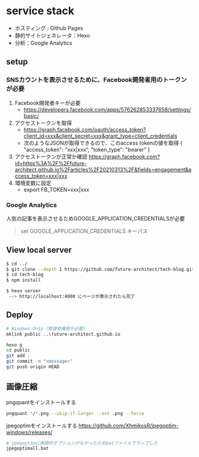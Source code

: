 # service stack

* ホスティング : Github Pages
* 静的サイトジェネレータ：Hexo
* 分析：Google Analytics

## setup
### SNSカウントを表示させるために、Facebook開発者用のトークンが必要

1. Facebook開発者キーが必要
    * https://developers.facebook.com/apps/576262853337658/settings/basic/
2. アクセストークンを取得
    * https://graph.facebook.com/oauth/access_token?client_id=xxx&client_secret=xxx&grant_type=client_credentials
    * 次のようなJSONが取得できるので、このaccess tokenの値を取得
{
"access_token": "xxx|xxx",
"token_type": "bearer"
}
3. アクセストークンが正常か確認
https://graph.facebook.com?id=https%3A%2F%2Ffuture-architect.github.io%2Farticles%2F20210313%2F&fields=engagement&access_token=xxx|xxx
4. 環境変数に設定
    * export FB_TOKEN=xxx|xxx

### Google Analytics

人気の記事を表示させるためGOOGLE_APPLICATION_CREDENTIALSが必要

> set GOOGLE_APPLICATION_CREDENTIALS キーパス

## View local server

```sh
$ cd ../
$ git clone --depth 1 https://github.com/future-architect/tech-blog.git
$ cd tech-blog
$ npm install

$ hexo server
 --> http://localhost:4000 にページが表示されたら完了
```

## Deploy

```sh
# Windows Only（管理者権限が必要）
mklink public ..\future-architect.github.io

hexo g
cd public
git add .
git commit -m "<message>"
git push origin HEAD
```

## 画像圧縮

pngquantをインストールする

```sh
pngquant */*.png --skip-if-larger --ext .png --force
```

jpegoptimをインストールする
https://github.com/XhmikosR/jpegoptim-windows/releases/


```sh
# jpegoptimに再帰的オプションがなかったためbatファイルでラップした
jpegoptimall.bat
```

